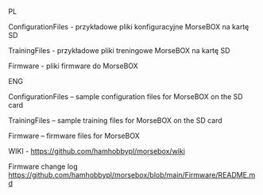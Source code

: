 PL

ConfigurationFiles - przykładowe pliki konfiguracyjne MorseBOX na kartę SD

TrainingFiles - przykładowe pliki treningowe MorseBOX na kartę SD

Firmware - pliki firmware do MorseBOX 

ENG

ConfigurationFiles – sample configuration files for MorseBOX on the SD card

TrainingFiles – sample training files for MorseBOX on the SD card

Firmware – firmware files for MorseBOX

WIKI - https://github.com/hamhobbypl/morsebox/wiki

Firmware change log https://github.com/hamhobbypl/morsebox/blob/main/Firmware/README.md
